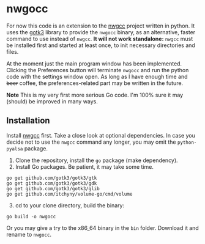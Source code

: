# nwgocc

For now this code is an extension to the [nwgcc](https://github.com/nwg-piotr/nwgcc) project written in python.
It uses the [gotk3](https://github.com/gotk3/gotk3) library to provide the `nwgocc` binary, as an alternative,
faster command to use instead of `nwgcc`. **It will not work standalone:** `nwgcc` must be installed first
and started at least once, to init necessary directories and files.

At the moment just the main program window has been implemented. Clicking the Preferences button will terminate
`nwgocc` and run the python code with the settings window open. As long as I have enough time and ~~beer~~ coffee,
the preferences-related part may be written in the future.

**Note** This is my very first more serious Go code. I'm 100% sure it may (should) be improved in many ways. 

## Installation

Install [nwgcc](https://github.com/nwg-piotr/nwgcc) first. Take a close look at optional dependencies. In case you
decide not to use the `nwgcc` command any longer, you may omit the `python-pyalsa` package.

1. Clone the repository, install the `go` package (make dependency).
2. Install Go packages. Be patient, it may take some time.

```
go get github.com/gotk3/gotk3/gtk
go get github.com/gotk3/gotk3/gdk
go get github.com/gotk3/gotk3/glib
go get github.com/itchyny/volume-go/cmd/volume
```

3. cd to your clone directory, build the binary:

```
go build -o nwgocc
```

Or you may give a try to the x86_64 binary in the `bin` folder. Download it and rename to `nwgocc`.
